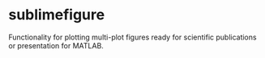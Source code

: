 # sublimefigure
Functionality for plotting multi-plot figures ready for scientific publications or presentation for MATLAB.
